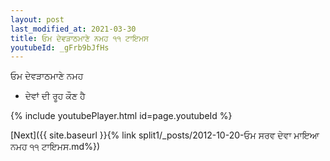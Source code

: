 ```yaml
---
layout: post
last_modified_at: 2021-03-30
title: ਓਮ ਦੇਵੜਾਠਮਾਣੇ ਨਮਹ ੧੧ ਟਾਇਮਸ
youtubeId: _gFrb9bJfHs
---
```

 
 
 ਓਮ ਦੇਵੜਾਠਮਾਣੇ ਨਮਹ  
 
 -  ਦੇਵਾਂ ਦੀ ਰੂਹ ਕੌਣ ਹੈ 
 
  
 
  
 
 
 
 
 
 


{% include youtubePlayer.html id=page.youtubeId %}
 
[Next]({{ site.baseurl }}{% link  split1/_posts/2012-10-20-ਓਮ ਸਰਵ ਦੇਵਾ ਮਾਇਆ ਨਮਹ ੧੧ ਟਾਇਮਸ.md%})
 
